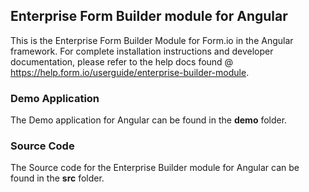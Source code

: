 ## Enterprise Form Builder module for Angular
This is the Enterprise Form Builder Module for Form.io in the Angular framework. For complete installation instructions and developer documentation, please refer to the help docs found @ https://help.form.io/userguide/enterprise-builder-module.

### Demo Application
The Demo application for Angular can be found in the **demo** folder.

### Source Code
The Source code for the Enterprise Builder module for Angular can be found in the **src** folder.